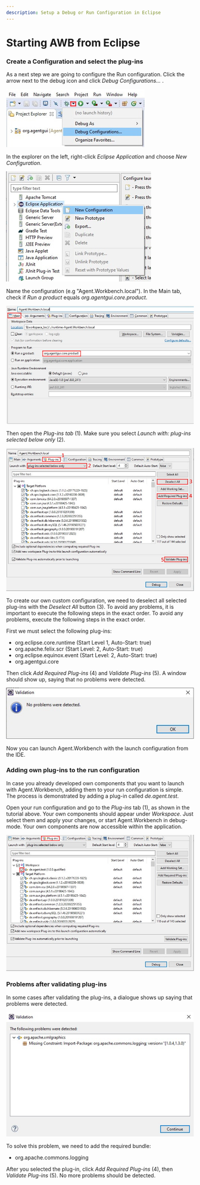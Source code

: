 ```yaml
---
description: Setup a Debug or Run Configuration in Eclipse
---
```


# Starting AWB from Eclipse

### Create a Configuration and select the plug-ins

As  a next step we are going to configure the Run configuration. Click the arrow next to the debug icon and click _Debug Configurations..._ .

![](../.gitbook/assets/debugconfig.jpg)

In the explorer on the left, right-click _Eclipse Application_ and choose _New Configuration_.

![](../.gitbook/assets/newlaunchconfig2.jpg)

Name the configuration \(e.g "Agent.Workbench.local"\). In the Main tab, check if _Run a product_ equals _org.agentgui.core.product_.

![](../.gitbook/assets/newlaunchconfigmain.jpg)

Then open the _Plug-ins tab_ \(1\). Make sure you select _Launch with: plug-ins selected below only_ \(2\).

![2](../.gitbook/assets/newlaunchconfig3.jpg)

To create our own custom configuration, we need to deselect all selected plug-ins with the _Deselect All_ button \(3\). To avoid any problems, it is important to execute the following steps in the exact order. To avoid any problems, execute the following steps in the exact order.

First we must select the following plug-ins:

* org.eclipse.core.runtime \(Start Level 1, Auto-Start: true\)
* org.apache.felix.scr \(Start Level: 2, Auto-Start: true\)
* org.eclipse.equinox.event \(Start Level: 2, Auto-Start: true\)
* org.agentgui.core

Then click _Add Required Plug-ins_ \(4\) and _Validate Plug-ins_ \(5\). A window should show up, saying that no problems were detected.

![](../.gitbook/assets/confignoproblems.jpg)

Now you can launch Agent.Workbench with the launch configuration from the IDE.

### Adding own plug-ins to the run configuration

In case you already developed own components that you want to launch with Agent.Workbench, adding them to your run configuration is simple. The process is demonstrated by adding a plug-in called _de.agent.test_. 

Open your run configuration and go to the _Plug-ins_ tab \(1\), as shown in the tutorial above. Your own components should appear under _Workspace_. Just select them and apply your changes, or start Agent.Workbench in debug-mode. Your own components are now accessible within the application.

![](../.gitbook/assets/addplugintotunconfig.jpg)

### Problems after validating plug-ins

In some cases after validating the plug-ins, a dialogue shows up saying that problems were detected.

![](../.gitbook/assets/xmlgraphicsproblem.jpg)

To solve this problem, we need to add the required bundle:

* org.apache.commons.logging

After you selected the plug-in, click _Add Required Plug-ins_ \(4\), then _Validate Plug-ins_ \(5\). No more problems should be detected.

